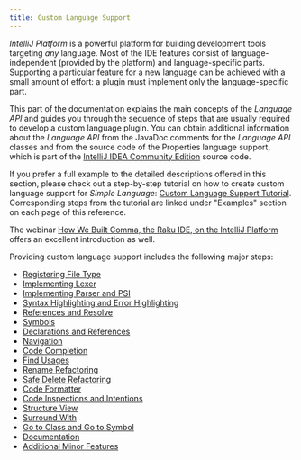 ```yaml
---
title: Custom Language Support
---
```

<!-- Copyright 2000-2020 JetBrains s.r.o. and other contributors. Use of this source code is governed by the Apache 2.0 license that can be found in the LICENSE file. -->

*IntelliJ Platform* is a powerful platform for building development tools targeting *any* language.
Most of the IDE features consist of language-independent (provided by the platform) and language-specific parts.
Supporting a particular feature for a new language can be achieved with a small amount of effort:
a plugin must implement only the language-specific part.

This part of the documentation explains the main concepts of the *Language API* and guides you through the sequence of steps that are usually required to develop a custom language plugin.
You can obtain additional information about the *Language API* from the JavaDoc comments for the *Language API* classes and from the source code of the Properties language support, which is part of the [IntelliJ IDEA Community Edition](https://github.com/JetBrains/intellij-community) source code.

If you prefer a full example to the detailed descriptions offered in this section, please check out a step-by-step tutorial on how to create custom language support for _Simple Language_:
[Custom Language Support Tutorial](/tutorials/custom_language_support_tutorial.md).
Corresponding steps from the tutorial are linked under "Examples" section on each page of this reference.

The webinar [How We Built Comma, the Raku IDE, on the IntelliJ Platform](https://blog.jetbrains.com/platform/2020/01/webinar-recording-how-we-built-comma-the-raku-ide-on-the-intellij-platform/) offers an excellent introduction as well.

Providing custom language support includes the following major steps:

* [Registering File Type](/reference_guide/custom_language_support/registering_file_type.md)
* [Implementing Lexer](/reference_guide/custom_language_support/implementing_lexer.md)
* [Implementing Parser and PSI](/reference_guide/custom_language_support/implementing_parser_and_psi.md)
* [Syntax Highlighting and Error Highlighting](/reference_guide/custom_language_support/syntax_highlighting_and_error_highlighting.md)
* [References and Resolve](/reference_guide/custom_language_support/references_and_resolve.md)
* [Symbols](/reference_guide/custom_language_support/symbols.md)
* [Declarations and References](/reference_guide/custom_language_support/declarations_and_references.md)
* [Navigation](/reference_guide/custom_language_support/navigation.md)
* [Code Completion](/reference_guide/custom_language_support/code_completion.md)
* [Find Usages](/reference_guide/custom_language_support/find_usages.md)
* [Rename Refactoring](/reference_guide/custom_language_support/rename_refactoring.md)
* [Safe Delete Refactoring](/reference_guide/custom_language_support/safe_delete_refactoring.md)
* [Code Formatter](/reference_guide/custom_language_support/code_formatting.md)
* [Code Inspections and Intentions](/reference_guide/custom_language_support/code_inspections_and_intentions.md)
* [Structure View](/reference_guide/custom_language_support/structure_view.md)
* [Surround With](/reference_guide/custom_language_support/surround_with.md)
* [Go to Class and Go to Symbol](/reference_guide/custom_language_support/go_to_class_and_go_to_symbol.md)
* [Documentation](/reference_guide/custom_language_support/documentation.md)
* [Additional Minor Features](/reference_guide/custom_language_support/additional_minor_features.md)
